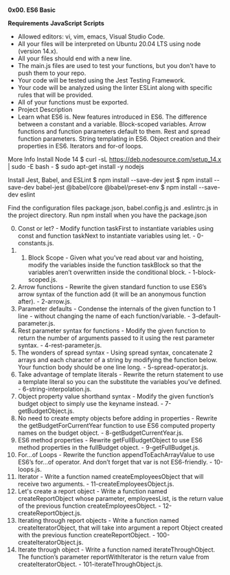 
**0x00. ES6 Basic**

**Requirements**
**JavaScript Scripts**
* Allowed editors: vi, vim, emacs, Visual Studio Code.
* All your files will be interpreted on Ubuntu 20.04 LTS using node (version 14.x).
* All your files should end with a new line.
* The main.js files are used to test your functions, but you don’t have to push them to your repo.
* Your code will be tested using the Jest Testing Framework.
* Your code will be analyzed using the linter ESLint along with specific rules that will be provided.
* All of your functions must be exported.
* Project Description
* Learn what ES6 is. New features introduced in ES6. The difference between a constant and a variable. Block-scoped variables. Arrow functions and function parameters default to them. Rest and spread function parameters. String templating in ES6. Object creation and their properties in ES6. Iterators and for-of loops.

More Info
Install Node 14
$ curl -sL https://deb.nodesource.com/setup_14.x | sudo -E bash -
$ sudo apt-get install -y nodejs

Install Jest, Babel, and ESLint
$ npm install --save-dev jest
$ npm install --save-dev babel-jest @babel/core @babel/preset-env
$ npm install --save-dev eslint

Find the configuration files package.json, babel.config.js and .eslintrc.js in the project directory. Run npm install when you have the package.json

0. Const or let? - Modify function taskFirst to instantiate variables using const and function taskNext to instantiate variables using let. - 0-constants.js.
1. 1. Block Scope - Given what you’ve read about var and hoisting, modify the variables inside the function taskBlock so that the variables aren’t overwritten inside the conditional block. - 1-block-scoped.js.
2. Arrow functions - Rewrite the given standard function to use ES6’s arrow syntax of the function add (it will be an anonymous function after). - 2-arrow.js.
3. Parameter defaults - Condense the internals of the given function to 1 line - without changing the name of each function/variable. - 3-default-parameter.js.
4. Rest parameter syntax for functions - Modify the given function to return the number of arguments passed to it using the rest parameter syntax. - 4-rest-parameter.js.
5. The wonders of spread syntax - Using spread syntax, concatenate 2 arrays and each character of a string by modifying the function below. Your function body should be one line long. - 5-spread-operator.js.
6. Take advantage of template literals - Rewrite the return statement to use a template literal so you can the substitute the variables you’ve defined. - 6-string-interpolation.js.
7. Object property value shorthand syntax - Modify the given function’s budget object to simply use the keyname instead. - 7-getBudgetObject.js.
8. No need to create empty objects before adding in properties - Rewrite the getBudgetForCurrentYear function to use ES6 computed property names on the budget object. - 8-getBudgetCurrentYear.js.
9. ES6 method properties - Rewrite getFullBudgetObject to use ES6 method properties in the fullBudget object. - 9-getFullBudget.js.
10. For...of Loops - Rewrite the function appendToEachArrayValue to use ES6’s for...of operator. And don’t forget that var is not ES6-friendly. - 10-loops.js.
11. Iterator - Write a function named createEmployeesObject that will receive two arguments. - 11-createEmployeesObject.js.
12. Let's create a report object - Write a function named createReportObject whose parameter, employeesList, is the return value of the previous function createEmployeesObject. - 12-createReportObject.js.
13. Iterating through report objects - Write a function named createIteratorObject, that will take into argument a report Object created with the previous function createReportObject. - 100-createIteratorObject.js.
14. Iterate through object - Write a function named iterateThroughObject. The function’s parameter reportWithIterator is the return value from createIteratorObject. - 101-iterateThroughObject.js.
